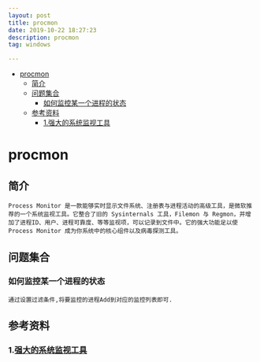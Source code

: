 ```yaml
---
layout: post
title: procmon
date: 2019-10-22 18:27:23
description: procmon
tag: windows

---
```


- [procmon](#procmon)
  - [简介](#简介)
  - [问题集合](#问题集合)
    - [如何监控某一个进程的状态](#如何监控某一个进程的状态)
  - [参考资料](#参考资料)
    - [1.强大的系统监视工具](#1强大的系统监视工具)

# procmon
## 简介
    Process Monitor 是一款能够实时显示文件系统、注册表与进程活动的高级工具，是微软推荐的一个系统监视工具。它整合了旧的 Sysinternals 工具，Filemon 与 Regmon，并增加了进程ID、用户、进程可靠度、等等监视项，可以记录到文件中。它的强大功能足以使 Process Monitor 成为你系统中的核心组件以及病毒探测工具。

## 问题集合
### 如何监控某一个进程的状态
    通过设置过滤条件,将要监控的进程Add到对应的监控列表即可.

## 参考资料
### 1.[强大的系统监视工具](https://blog.csdn.net/dpsying/article/details/51894060)